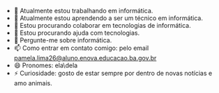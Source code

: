 - 🔭 Atualmente estou trabalhando em informática.
- 🌱 Atualmente estou aprendendo a ser um técnico em informática.
- 👯 Estou procurando colaborar em tecnologias de informática.
- 🤔 Estou procurando ajuda com tecnologias.
- 💬 Pergunte-me sobre informática.
- 📫 Como entrar em contato comigo: pelo email pamela.lima26@aluno.enova.educacao.ba.gov.br
- 😄 Pronomes: ela\dela
- ⚡ Curiosidade: gosto de estar sempre por dentro de novas notícias e amo animais.
